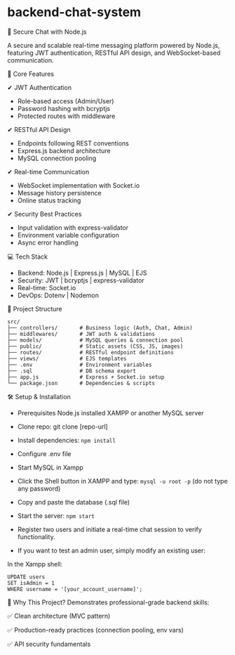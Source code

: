  # backend-chat-system
🔐 Secure Chat with Node.js

A secure and scalable real-time messaging platform powered by Node.js, featuring JWT authentication, RESTful API design, and WebSocket-based communication.

🚀 Core Features

✔ JWT Authentication
- Role-based access (Admin/User)
- Password hashing with bcryptjs
- Protected routes with middleware

✔ RESTful API Design
- Endpoints following REST conventions
- Express.js backend architecture
- MySQL connection pooling

✔ Real-time Communication
- WebSocket implementation with Socket.io
- Message history persistence
- Online status tracking

✔ Security Best Practices
- Input validation with express-validator
- Environment variable configuration
- Async error handling

💻 Tech Stack
- Backend: Node.js | Express.js | MySQL | EJS
- Security: JWT | bcryptjs | express-validator  
- Real-time: Socket.io  
- DevOps: Dotenv | Nodemon  

📂 Project Structure
```
src/
├── controllers/       # Business logic (Auth, Chat, Admin)
├── middlewares/       # JWT auth & validations
├── models/            # MySQL queries & connection pool
├── public/            # Static assets (CSS, JS, images)
├── routes/            # RESTful endpoint definitions
├── views/             # EJS templates
├── .env               # Environment variables
├── .sql               # DB schema export
├── app.js             # Express + Socket.io setup
└── package.json       # Dependencies & scripts
```
🛠️ Setup & Installation
- Prerequisites
Node.js installed
XAMPP or another MySQL server

- Clone repo: git clone [repo-url]
- Install dependencies: ```npm install```
- Configure .env file
- Start MySQL in Xampp
- Click the Shell button in XAMPP and type: ```mysql -u root -p``` (do not type any password)
- Copy and paste the database (.sql file)
- Start the server: ```npm start```
- Register two users and initiate a real-time chat session to verify functionality.
- If you want to test an admin user, simply modify an existing user:
  
In the Xampp shell:
```
UPDATE users
SET isAdmin = 1
WHERE username = '[your_account_username]';
```
🌟 Why This Project?
Demonstrates professional-grade backend skills:

✅ Clean architecture (MVC pattern)

✅ Production-ready practices (connection pooling, env vars)

✅ API security fundamentals
